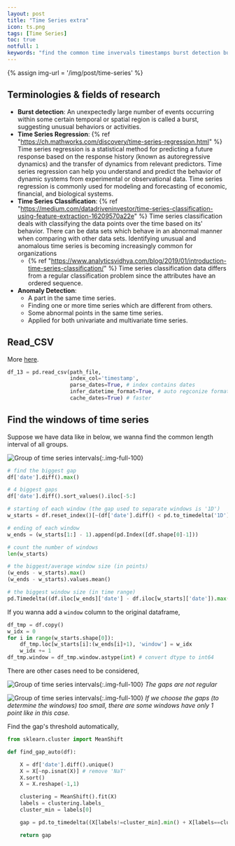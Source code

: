 ```yaml
---
layout: post
title: "Time Series extra"
icon: ts.png
tags: [Time Series]
toc: true
notfull: 1
keywords: "find the common time invervals timestamps burst detection bursting burst firing term terminology gaps biggest gaps spaces algorithm starting and ending of each window average moyenne size max min problems with time series time series regression time series classification anomaly detection input read csv read_csv"
---
```


{% assign img-url = '/img/post/time-series' %}

## Terminologies & fields of research

- **Burst detection**: An unexpectedly large number of events occurring within some certain temporal or spatial region is called
a burst, suggesting unusual behaviors or activities.
- **Time Series Regression**: {% ref "https://ch.mathworks.com/discovery/time-series-regression.html" %} Time series regression is a statistical method for predicting a future response based on the response history (known as autoregressive dynamics) and the transfer of dynamics from relevant predictors. Time series regression can help you understand and predict the behavior of dynamic systems from experimental or observational data. Time series regression is commonly used for modeling and forecasting of economic, financial, and biological systems.
- **Time Series Classification**: {% ref "https://medium.com/datadriveninvestor/time-series-classification-using-feature-extraction-16209570a22e" %} Time series classification deals with classifying the data points over the time based on its' behavior. There can be data sets which behave in an abnormal manner when comparing with other data sets. Identifying unusual and anomalous time series is becoming increasingly common for organizations
  - {% ref "https://www.analyticsvidhya.com/blog/2019/01/introduction-time-series-classification/" %} Time series classification data differs from a regular classification problem since the attributes have an ordered sequence.
- **Anomaly Detection**:
  - A part in the same time series.
  - Finding one or more time series which are different from others.
  - Some abnormal points in the same time series.
  - Applied for both univariate and multivariate time series.

## Read_CSV

More [here](https://pandas.pydata.org/pandas-docs/stable/reference/api/pandas.read_csv.html).

``` python
df_13 = pd.read_csv(path_file,
                    index_col='timestamp',
                    parse_dates=True, # index contains dates
                    infer_datetime_format=True, # auto regconize format
                    cache_dates=True) # faster
```

## Find the windows of time series

Suppose we have data like in below, we wanna find the common length interval of all groups.

![Group of time series intervals]({{img-url}}/ts-interval-example.png){:.img-full-100}

~~~ python
# find the biggest gap
df['date'].diff().max()

# 4 biggest gaps
df['date'].diff().sort_values().iloc[-5:]

# starting of each window (the gap used to separate windows is '1D')
w_starts = df.reset_index()[~(df['date'].diff() < pd.to_timedelta('1D'))].index

# ending of each window
w_ends = (w_starts[1:] - 1).append(pd.Index([df.shape[0]-1]))

# count the number of windows
len(w_starts)

# the biggest/average window size (in points)
(w_ends - w_starts).max()
(w_ends - w_starts).values.mean()

# the biggest window size (in time range)
pd.Timedelta((df.iloc[w_ends]['date'] - df.iloc[w_starts]['date']).max(), unit='ns')
~~~

If you wanna add a `window` column to the original dataframe,

~~~ python
df_tmp = df.copy()
w_idx = 0
for i in range(w_starts.shape[0]):
    df_tmp.loc[w_starts[i]:(w_ends[i]+1), 'window'] = w_idx
    w_idx += 1
df_tmp.window = df_tmp.window.astype(int) # convert dtype to int64
~~~

There are other cases need to be considered,

![Group of time series intervals]({{img-url}}/ts-interval-example-2.png){:.img-full-100}
_The gaps are not regular_

![Group of time series intervals]({{img-url}}/ts-interval-example-3.png){:.img-full-100}
_If we choose the gaps (to determine the windows) too small, there are some windows have only 1 point like in this case._

Find the gap's threshold automatically,

~~~ python
from sklearn.cluster import MeanShift

def find_gap_auto(df):

    X = df['date'].diff().unique()
    X = X[~np.isnat(X)] # remove 'NaT'
    X.sort()
    X = X.reshape(-1,1)

    clustering = MeanShift().fit(X)
    labels = clustering.labels_
    cluster_min = labels[0]

    gap = pd.to_timedelta((X[labels!=cluster_min].min() + X[labels==cluster_min].max())/2)

    return gap
~~~